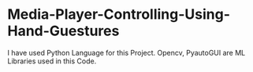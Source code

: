 # Media-Player-Controlling-Using-Hand-Guestures
I have used Python Language for this Project. Opencv, PyautoGUI are ML Libraries used in this Code.
